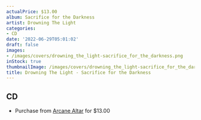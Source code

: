 ```yaml
---
actualPrice: $13.00
album: Sacrifice for the Darkness
artist: Drowning The Light
categories:
- CD
date: '2022-06-29T05:01:02'
draft: false
images:
- /images/covers/drowning_the_light-sacrifice_for_the_darkness.png
inStock: true
thumbnailImage: /images/covers/drowning_the_light-sacrifice_for_the_darkness-thumb.png
title: Drowning The Light - Sacrifice for the Darkness
---
```


## CD
* Purchase from [Arcane Altar](https://arcanealtar.bigcartel.com/product/drowning-the-light-sacrifice-for-the-darkness-cd) for $13.00

